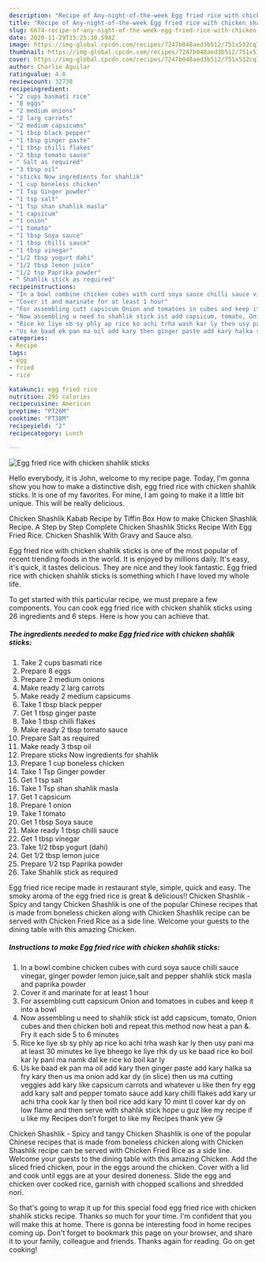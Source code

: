 ```yaml
---
description: "Recipe of Any-night-of-the-week Egg fried rice with chicken shahlik sticks"
title: "Recipe of Any-night-of-the-week Egg fried rice with chicken shahlik sticks"
slug: 6674-recipe-of-any-night-of-the-week-egg-fried-rice-with-chicken-shahlik-sticks
date: 2020-11-29T15:25:30.598Z
image: https://img-global.cpcdn.com/recipes/7247b048aed3b512/751x532cq70/egg-fried-rice-with-chicken-shahlik-sticks-recipe-main-photo.jpg
thumbnail: https://img-global.cpcdn.com/recipes/7247b048aed3b512/751x532cq70/egg-fried-rice-with-chicken-shahlik-sticks-recipe-main-photo.jpg
cover: https://img-global.cpcdn.com/recipes/7247b048aed3b512/751x532cq70/egg-fried-rice-with-chicken-shahlik-sticks-recipe-main-photo.jpg
author: Charlie Aguilar
ratingvalue: 4.8
reviewcount: 32738
recipeingredient:
- "2 cups basmati rice"
- "8 eggs"
- "2 medium onions"
- "2 larg carrots"
- "2 medium capsicums"
- "1 tbsp black pepper"
- "1 tbsp ginger paste"
- "1 tbsp chilli flakes"
- "2 tbsp tomato sauce"
- " Salt as required"
- "3 tbsp oil"
- "sticks Now ingredients for shahlik"
- "1 cup boneless chicken"
- "1 Tsp Ginger powder"
- "1 tsp salt"
- "1 Tsp shan shahlik masla"
- "1 capsicum"
- "1 onion"
- "1 tomato"
- "1 tbsp Soya sauce"
- "1 tbsp chilli sauce"
- "1 tbsp vinegar"
- "1/2 tbsp yogurt dahi"
- "1/2 tbsp lemon juice"
- "1/2 tsp Paprika powder"
- " Shahlik stick as required"
recipeinstructions:
- "In a bowl combine chicken cubes with curd soya sauce chilli sauce vinegar, ginger powder lemon juice,salt and pepper shahlik stick masla and paprika powder"
- "Cover it and marinate for at least 1 hour"
- "For assembling cutt capsicum Onion and tomatoes in cubes and keep it into a bowl"
- "Now assembling u need to shahlik stick ist add capsicum, tomato, Onion cubes and then chicken boti and repeat this method now heat a pan &amp;. Fry it each side 5 to 6 minutes"
- "Rice ke liye sb sy phly ap rice ko achi trha wash kar ly then usy pani ma at least 30 minutes ke liye bheego ke liye rhk dy us ke baad rice ko boil kar ly pani ma namk dal ke rice ko boil kar ly"
- "Us ke baad ek pan ma oil add kary then ginger paste add kary halka sa fry kary then us ma onion add kar dy (in slice) then us ma cutting veggies add kary like capsicum carrots and whatever u like then fry egg add kary salt and pepper tomato sauce add kary chilli flakes add kary ur achi trha cook kar ly then boil rice add kary 10 mint tl cover kar dy on low flame and then serve with shahlik stick hope u guz like my recipe if u like my Recipes don&#39;t forget to like my Recipes thank yew 😘"
categories:
- Recipe
tags:
- egg
- fried
- rice

katakunci: egg fried rice 
nutrition: 295 calories
recipecuisine: American
preptime: "PT26M"
cooktime: "PT38M"
recipeyield: "2"
recipecategory: Lunch

---
```



![Egg fried rice with chicken shahlik sticks](https://img-global.cpcdn.com/recipes/7247b048aed3b512/751x532cq70/egg-fried-rice-with-chicken-shahlik-sticks-recipe-main-photo.jpg)

Hello everybody, it is John, welcome to my recipe page. Today, I'm gonna show you how to make a distinctive dish, egg fried rice with chicken shahlik sticks. It is one of my favorites. For mine, I am going to make it a little bit unique. This will be really delicious.

Chicken Shashlik Kabab Recipe by Tiffin Box How to make Chicken Shashlik Recipe. A Step by Step Complete Chicken Shashlik Sticks Recipe With Egg Fried Rice. Chicken Shashlik With Gravy and Sauce also.

Egg fried rice with chicken shahlik sticks is one of the most popular of recent trending foods in the world. It is enjoyed by millions daily. It's easy, it's quick, it tastes delicious. They are nice and they look fantastic. Egg fried rice with chicken shahlik sticks is something which I have loved my whole life.


To get started with this particular recipe, we must prepare a few components. You can cook egg fried rice with chicken shahlik sticks using 26 ingredients and 6 steps. Here is how you can achieve that.

<!--inarticleads1-->

##### The ingredients needed to make Egg fried rice with chicken shahlik sticks:

1. Take 2 cups basmati rice
1. Prepare 8 eggs
1. Prepare 2 medium onions
1. Make ready 2 larg carrots
1. Make ready 2 medium capsicums
1. Take 1 tbsp black pepper
1. Get 1 tbsp ginger paste
1. Take 1 tbsp chilli flakes
1. Make ready 2 tbsp tomato sauce
1. Prepare  Salt as required
1. Make ready 3 tbsp oil
1. Prepare sticks Now ingredients for shahlik
1. Prepare 1 cup boneless chicken
1. Take 1 Tsp Ginger powder
1. Get 1 tsp salt
1. Take 1 Tsp shan shahlik masla
1. Get 1 capsicum
1. Prepare 1 onion
1. Take 1 tomato
1. Get 1 tbsp Soya sauce
1. Make ready 1 tbsp chilli sauce
1. Get 1 tbsp vinegar
1. Take 1/2 tbsp yogurt (dahi)
1. Get 1/2 tbsp lemon juice
1. Prepare 1/2 tsp Paprika powder
1. Take  Shahlik stick as required


Egg fried rice recipe made in restaurant style, simple, quick and easy. The smoky aroma of the egg fried rice is great &amp; delicious!! Chicken Shashlik - Spicy and tangy Chicken Shashlik is one of the popular Chinese recipes that is made from boneless chicken along with Chicken Shashlik recipe can be served with Chicken Fried Rice as a side line. Welcome your guests to the dining table with this amazing Chicken. 

<!--inarticleads2-->

##### Instructions to make Egg fried rice with chicken shahlik sticks:

1. In a bowl combine chicken cubes with curd soya sauce chilli sauce vinegar, ginger powder lemon juice,salt and pepper shahlik stick masla and paprika powder
1. Cover it and marinate for at least 1 hour
1. For assembling cutt capsicum Onion and tomatoes in cubes and keep it into a bowl
1. Now assembling u need to shahlik stick ist add capsicum, tomato, Onion cubes and then chicken boti and repeat this method now heat a pan &amp;. Fry it each side 5 to 6 minutes
1. Rice ke liye sb sy phly ap rice ko achi trha wash kar ly then usy pani ma at least 30 minutes ke liye bheego ke liye rhk dy us ke baad rice ko boil kar ly pani ma namk dal ke rice ko boil kar ly
1. Us ke baad ek pan ma oil add kary then ginger paste add kary halka sa fry kary then us ma onion add kar dy (in slice) then us ma cutting veggies add kary like capsicum carrots and whatever u like then fry egg add kary salt and pepper tomato sauce add kary chilli flakes add kary ur achi trha cook kar ly then boil rice add kary 10 mint tl cover kar dy on low flame and then serve with shahlik stick hope u guz like my recipe if u like my Recipes don&#39;t forget to like my Recipes thank yew 😘


Chicken Shashlik - Spicy and tangy Chicken Shashlik is one of the popular Chinese recipes that is made from boneless chicken along with Chicken Shashlik recipe can be served with Chicken Fried Rice as a side line. Welcome your guests to the dining table with this amazing Chicken. Add the sliced fried chicken, pour in the eggs around the chicken. Cover with a lid and cook until eggs are at your desired doneness. Slide the egg and chicken over cooked rice, garnish with chopped scallions and shredded nori. 

So that's going to wrap it up for this special food egg fried rice with chicken shahlik sticks recipe. Thanks so much for your time. I'm confident that you will make this at home. There is gonna be interesting food in home recipes coming up. Don't forget to bookmark this page on your browser, and share it to your family, colleague and friends. Thanks again for reading. Go on get cooking!
